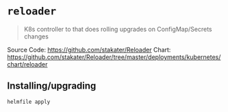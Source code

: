 # `reloader`

> K8s controller to that does rolling upgrades on ConfigMap/Secrets changes

Source Code: https://github.com/stakater/Reloader
Chart: https://github.com/stakater/Reloader/tree/master/deployments/kubernetes/chart/reloader

## Installing/upgrading

```shell
helmfile apply
```

